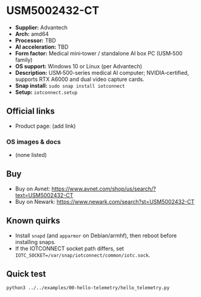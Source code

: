 # USM5002432-CT

- **Supplier:** Advantech
- **Arch:** amd64
- **Processor:** TBD
- **AI acceleration:** TBD
- **Form factor:** Medical mini‑tower / standalone AI box PC (USM‑500 family)
- **OS support:** Windows 10 or Linux (per Advantech)
- **Description:** USM‑500-series medical AI computer; NVIDIA‑certified, supports RTX A6000 and dual video capture cards.
- **Snap install:** `sudo snap install iotconnect`
- **Setup:** `iotconnect.setup`

## Official links
- Product page: (add link)

### OS images & docs
- (none listed)

## Buy
- Buy on Avnet: https://www.avnet.com/shop/us/search/?text=USM5002432-CT
- Buy on Newark: https://www.newark.com/search?st=USM5002432-CT

## Known quirks
- Install `snapd` (and `apparmor` on Debian/armhf), then reboot before installing snaps.
- If the IOTCONNECT socket path differs, set `IOTC_SOCKET=/var/snap/iotconnect/common/iotc.sock`.

## Quick test
```bash
python3 ../../examples/00-hello-telemetry/hello_telemetry.py
```
